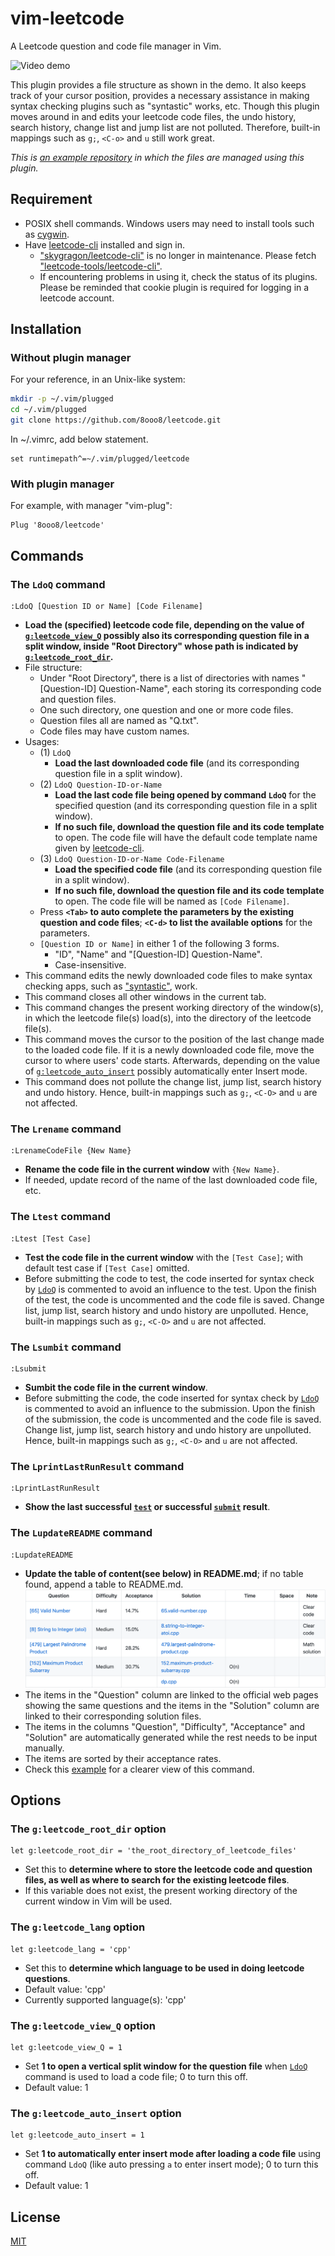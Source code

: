 # vim-leetcode

A Leetcode question and code file manager in Vim.

![Video demo][video-demo]

This plugin provides a file structure as shown in the demo. It also keeps track of your cursor position, provides a necessary assistance in making syntax checking plugins such as "syntastic" works, etc. Though this plugin moves around in and edits your leetcode code files, the undo history, search history, change list and jump list are not polluted. Therefore, built-in mappings such as `g;`, `<C-o>` and `u` still work great.

_This is [an example repository][vim-leetcode-example] in which the files are managed using this plugin._

## Requirement

- POSIX shell commands. Windows users may need to install tools such as [cygwin].
- Have [leetcode-cli][leetcode-cli-repo] installed and sign in.
    - ["skygragon/leetcode-cli"][leetcode-cli-obsolete-repo] is no longer in maintenance. Please fetch ["leetcode-tools/leetcode-cli"][leetcode-cli-repo].
    - If encountering problems in using it, check the status of its plugins. Please be reminded that cookie plugin is required for logging in a leetcode account.

## Installation

### Without plugin manager

For your reference, in an Unix-like system:

```bash
mkdir -p ~/.vim/plugged
cd ~/.vim/plugged
git clone https://github.com/8ooo8/leetcode.git
```

In ~/.vimrc, add below statement.

```vim
set runtimepath^=~/.vim/plugged/leetcode
```

### With plugin manager

For example, with manager "vim-plug":

```vim
Plug '8ooo8/leetcode'
```

## Commands

### The `LdoQ` command

```
:LdoQ [Question ID or Name] [Code Filename]
```

- **Load the (specified) leetcode code file, depending on the value of [`g:leetcode_view_Q`](#the-gleetcode_view_q-option) possibly also its corresponding question file in a split window, inside "Root Directory" whose path is indicated by [`g:leetcode_root_dir`](#the-gleetcode_root_dir-option).**
- File structure:
  - Under "Root Directory", there is a list of directories with names "[Question-ID] Question-Name", each storing its corresponding code and question files.
  - One such directory, one question and one or more code files.
  - Question files all are named as "Q.txt".
  - Code files may have custom names.
- Usages:
  - (1) `LdoQ`
    - **Load the last downloaded code file** (and its corresponding question file in a split window).
  - (2) `LdoQ Question-ID-or-Name`
    - **Load the last code file being opened by command `LdoQ`** for the specified question (and its corresponding question file in a split window).
    - **If no such file, download the question file and its code template** to open. The code file will have the default code template name given by [leetcode-cli][leetcode-cli-repo].
  - (3) `LdoQ Question-ID-or-Name Code-Filename`
    - **Load the specified code file** (and its corresponding question file in a split window).
    - **If no such file, download the question file and its code template** to open. The code file will be named as `[Code Filename]`.
  - Press **`<Tab>` to auto complete the parameters by the existing question and code files**; **`<C-d>` to list the available options** for the parameters.
  - `[Question ID or Name]` in either 1 of the following 3 forms.
    - "ID", "Name" and "[Question-ID] Question-Name".
    - Case-insensitive.
- This command edits the newly downloaded code files to make syntax checking apps, such as ["syntastic"][syntastic-repo], work.
- This command closes all other windows in the current tab.
- This command changes the present working directory of the window(s), in which the leetcode file(s) load(s), into the directory of the leetcode file(s).
- This command moves the cursor to the position of the last change made to the loaded code file. If it is a newly downloaded code file, move the cursor to where users' code starts. Afterwards, depending on the value of [`g:leetcode_auto_insert`](#the-gleetcode_auto_insert-option) possibly automatically enter Insert mode.
- This command does not pollute the change list, jump list, search history and undo history. Hence, built-in mappings such as `g;`, `<C-O>` and `u` are not affected.

### The `Lrename` command

```
:LrenameCodeFile {New Name}
```

- **Rename the code file in the current window** with `{New Name}`.
- If needed, update record of the name of the last downloaded code file, etc.

### The `Ltest` command

```
:Ltest [Test Case]
```

- **Test the code file in the current window** with the `[Test Case]`; with default test case if `[Test Case]` omitted.
- Before submitting the code to test, the code inserted for syntax check by [`LdoQ`](#the-ldoq-command) is commented to avoid an influence to the test. Upon the finish of the test, the code is uncommented and the code file is saved. Change list, jump list, search history and undo history are unpolluted. Hence, built-in mappings such as `g;`, `<C-O>` and `u` are not affected.

### The `Lsumbit` command

```
:Lsubmit
```

- **Sumbit the code file in the current window**.
- Before submitting the code, the code inserted for syntax check by [`LdoQ`](#the-ldoq-command) is commented to avoid an influence to the submission. Upon the finish of the submission, the code is uncommented and the code file is saved. Change list, jump list, search history and undo history are unpolluted. Hence, built-in mappings such as `g;`, `<C-O>` and `u` are not affected.

### The `LprintLastRunResult` command

```
:LprintLastRunResult
```
- **Show the last successful [`test`](#the-ltest-command) or successful [`submit`](#the-lsumbit-command) result**.

### The `LupdateREADME` command

```
:LupdateREADME
```

- **Update the table of content(see below) in README.md**; if no table found, append a table to README.md.
  ![Table of content in README.md][README-table-img]
- The items in the "Question" column are linked to the official web pages showing the same questions and the items in the "Solution" column are linked to their corresponding solution files.
- The items in the columns "Question", "Difficulty", "Acceptance" and "Solution" are automatically generated while the rest needs to be input manually.
- The items are sorted by their acceptance rates.
- Check this [example][vim-leetcode-example] for a clearer view of this command.

## Options

### The `g:leetcode_root_dir` option

```vim
let g:leetcode_root_dir = 'the_root_directory_of_leetcode_files'
```

- Set this to **determine where to store the leetcode code and question files, as well as where to search for the existing leetcode files**.
- If this variable does not exist, the present working directory of the current window in Vim will be used.

### The `g:leetcode_lang` option

```vim
let g:leetcode_lang = 'cpp'
```

- Set this to **determine which language to be used in doing leetcode questions**.
- Default value: 'cpp'
- Currently supported language(s): 'cpp'

### The `g:leetcode_view_Q` option

```vim
let g:leetcode_view_Q = 1
```

- Set **1 to open a vertical split window for the question file** when [`LdoQ`](#the-ldoq-command) command is used to load a code file; 0 to turn this off.
- Default value: 1

### The `g:leetcode_auto_insert` option

```vim
let g:leetcode_auto_insert = 1
```

- Set **1 to automatically enter insert mode after loading a code file** using command `LdoQ` (like auto pressing `a` to enter insert mode); 0 to turn this off.
- Default value: 1


## License
[MIT][MIT-license]

[MIT-license]: LICENSE
[README-table-img]: docs/screenshots/v0.4.0/README_table.png
[video-demo]: docs/screenshots/v0.1.0/demo.gif

[cygwin]: https://www.cygwin.com/
[leetcode-cli-obsolete-repo]: https://github.com/skygragon/leetcode-cli
[leetcode-cli-plugin-tutorial]: https://skygragon.github.io/leetcode-cli/commands#plugin
[leetcode-cli-repo]: https://github.com/leetcode-tools/leetcode-cli/
[syntastic-repo]: https://github.com/vim-syntastic/syntastic
[vim-leetcode-example]: https://github.com/8ooo8/algo-practices/tree/master/leetcode


